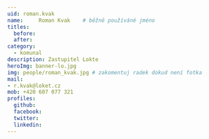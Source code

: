 ```yaml
---
uid: roman.kvak
name:     Roman Kvak  	# běžně používáné jméno
titles:
  before:
  after:
category:
  - komunal
description: Zastupitel Lokte
heroImg: banner-lo.jpg
img: people/roman_kvak.jpg # zakomentuj radek dokud není fotka
mail:
- r.kvak@loket.cz
mob: +420 607 077 321
profiles:
  github:
  facebook:
  twitter:
  linkedin:
---
```

